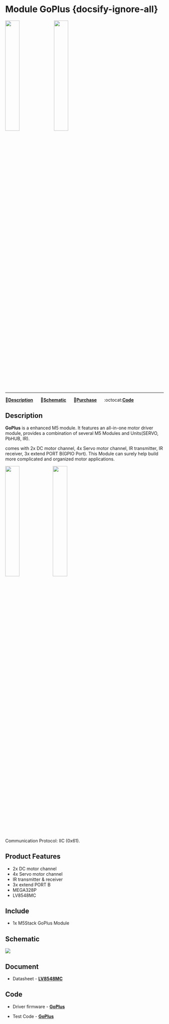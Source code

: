 # Module GoPlus {docsify-ignore-all}

<img src="assets/img/product_pics/module/goplus/goplus_p1.jpg" width="30%" height="30%"> <img src="assets/img/product_pics/module/goplus/goplus_p2.jpg" width="30%" height="30%">

***

:memo:**[Description](#Description)**&nbsp;&nbsp;&nbsp;&nbsp;&nbsp;&nbsp;:electric_plug:**[Schematic](#Schematic)**&nbsp;&nbsp;&nbsp;&nbsp;&nbsp;&nbsp;🛒**[Purchase](https://www.aliexpress.com/store/product/M5Stack-New-Arrival-GOPLUS-Module-with-MEGA328P-IR-Transmitter-and-Receiver-suit-for-ESP32-Kit/3226069_33010785963.html?spm=2114.12010615.8148356.1.a8747842Ll7Apb)**&nbsp;&nbsp;&nbsp;&nbsp;&nbsp;&nbsp;:octocat:**[Code](#Code)**


## Description

**GoPlus** is a enhanced M5 module. It features an all-in-one motor driver module, provides a combination of several M5 Modules and Units(SERVO, PbHUB, IR).

comes with 2x DC motor channel, 4x Servo motor channel, IR transmitter, IR receiver, 3x extend PORT B(GPIO Port). This Module can surely help build more complicated and organized motor applications.

<img src="assets/img/product_pics/module/goplus/goplus_p3.jpg" width="30%" height="30%"><img src="assets/img/product_pics/module/goplus/goplus_p4.jpg" width="30%" height="30%">


Communication Protocol: IIC (0x61).

## Product Features

-  2x DC motor channel
-  4x Servo motor channel
-  IR transmitter & receiver
-  3x extend PORT B
-  MEGA328P
-  LV8548MC

## Include

-  1x M5Stack GoPlus Module

## Schematic

<img src="assets/img/product_pics/module/goplus/goplus_sch.jpg">

## Document
- Datasheet - **[LV8548MC](https://www.onsemi.cn/PowerSolutions/document/ANDLV8548MC-D.PDF)**



## Code
- Driver firmware - **[GoPlus](https://github.com/m5stack/GoPlus/tree/master/src)**

- Test Code - **[GoPlus](https://github.com/m5stack/GoPlus/tree/master/test)**


